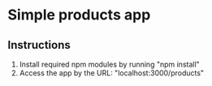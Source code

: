  # Simple products app
 ## Instructions
1. Install required npm modules by running "npm install"
2. Access the app by the URL: "localhost:3000/products"
 
